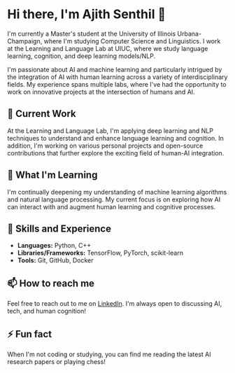 # Hi there, I'm Ajith Senthil 👋

I'm currently a Master's student at the University of Illinois Urbana-Champaign, where I'm studying Computer Science and Linguistics. I work at the Learning and Language Lab at UIUC, where we study language learning, cognition, and deep learning models/NLP. 

I'm passionate about AI and machine learning and particularly intrigued by the integration of AI with human learning across a variety of interdisciplinary fields. My experience spans multiple labs, where I've had the opportunity to work on innovative projects at the intersection of humans and AI.

## 🔭 Current Work
At the Learning and Language Lab, I'm applying deep learning and NLP techniques to understand and enhance language learning and cognition. In addition, I'm working on various personal projects and open-source contributions that further explore the exciting field of human-AI integration.

## 🌱 What I'm Learning
I'm continually deepening my understanding of machine learning algorithms and natural language processing. My current focus is on exploring how AI can interact with and augment human learning and cognitive processes.

## 💼 Skills and Experience 
* **Languages:** Python, C++
* **Libraries/Frameworks:** TensorFlow, PyTorch, scikit-learn
* **Tools:** Git, GitHub, Docker

## 📫 How to reach me
Feel free to reach out to me on [LinkedIn](https://www.linkedin.com/in/ajith-senthil-48b790202/). I'm always open to discussing AI, tech, and human cognition!

## ⚡ Fun fact
When I'm not coding or studying, you can find me reading the latest AI research papers or playing chess!
